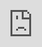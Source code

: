 ```yaml
---
pageTemplate: index
blockName: header
title: = The TRAVEL BLOG Plugin to BOOST your website traffic
description: The BEST Plugin to increase your TRAVEL BLOG engagement. Install a travel bucket list for your readers. Let them add your post destinations by clicking the heart ❤️ next to the article title or any other part. Your visitors can organize a trip with the TRIP PLANNER installed in your blog.
heading: The Travel Blog Plugin
subheading: Improve your travel blog visitor's engagement
callToAction: Get the Plugin for Free Now
callToActionURL: /subscription/?plan=backpacker
callToActionSmallText: ''
backgroundImage: ../../images/arrows-conflict-directions-guidance-434446.jpg
rightImage: ../../images/logo.min.svg
leftImage: ../../images/logo.min.svg
align: top
imageColumnWidth: 4
className: ''
---
```


## The Travel Bucket List Plugin for your Travel Blog 

- **Wish To Go** helps to **boost** your Travel Blog traffic
- Your readers bookmark your posts to add destinations to a Travel Bucket List
- They'll keep returning to check the free Trip Planner and you get their email without being pushy.

<div class="video-container">
<iframe style="position: absolute; top: 0; left: 0;	width: 100%; height: 100%" width="560" height="315" src="https://www.youtube.com/embed/WRngkBikAUU" frameborder="0" allowfullscreen></iframe>
</div>

## How _Wish To Go Plugin_ can help your Travel Blog Readers Engagement?

### Readers will Come Back to Check their Travel Wish List

The _Travel Bucket List_ widget allows your readers to **bookmark post and destinations** that you review in your article. **Visitor Engagement** is an important metric to boost your blog traffic and rank in Google's organic search.

### Get Reader's Email Address without Friction

Your readers will understand that they need to identify themself with an email address to have a personal Travel Bucket List. No need for invasive pop-ups asking for email or useless e-book offers.

[Learn More](/travel-blog-monetization/destination-wish-list-for-your-travel-blog/)
